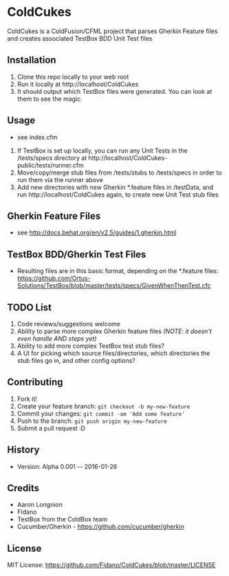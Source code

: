# ColdCukes
ColdCukes is a ColdFusion/CFML project that parses Gherkin Feature files and creates associated TestBox BDD Unit Test files

## Installation

1. Clone this repo locally to your web root
2. Run it locally at http://localhost/ColdCukes
3. It should output which TestBox files were generated. You can look at them to see the magic.


## Usage

* see index.cfm

1. If TestBox is set up locally, you can run any Unit Tests in the /tests/specs directory at http://localhost/ColdCukes-public/tests/runner.cfm
2. Move/copy/merge stub files from /tests/stubs to /tests/specs in order to run them via the runner above
3. Add new directories with new Gherkin *.feature files in /testData, and run http://localhost/ColdCukes again, to create new Unit Test stub files

## Gherkin Feature Files

* see http://docs.behat.org/en/v2.5/guides/1.gherkin.html

## TestBox BDD/Gherkin Test Files

* Resulting files are in this basic format, depending on the *.feature files: https://github.com/Ortus-Solutions/TestBox/blob/master/tests/specs/GivenWhenThenTest.cfc

## TODO List

1. Code reviews/suggestions welcome
2. Ability to parse more complex Gherkin feature files *(NOTE: it doesn't even handle AND steps yet)*
3. Ability to add more complex TestBox test stub files?
4. A UI for picking which source files/directories, which directories the stub files go in, and other config options?

## Contributing

1. Fork it!
2. Create your feature branch: `git checkout -b my-new-feature`
3. Commit your changes: `git commit -am 'Add some feature'`
4. Push to the branch: `git push origin my-new-feature`
5. Submit a pull request :D

## History

* Version: Alpha 0.001 -- 2016-01-26

## Credits

* Aaron Longnion
* Fidano
* TestBox from the ColdBox team
* Cucumber/Gherkin - https://github.com/cucumber/gherkin

## License

MIT License: https://github.com/Fidano/ColdCukes/blob/master/LICENSE
